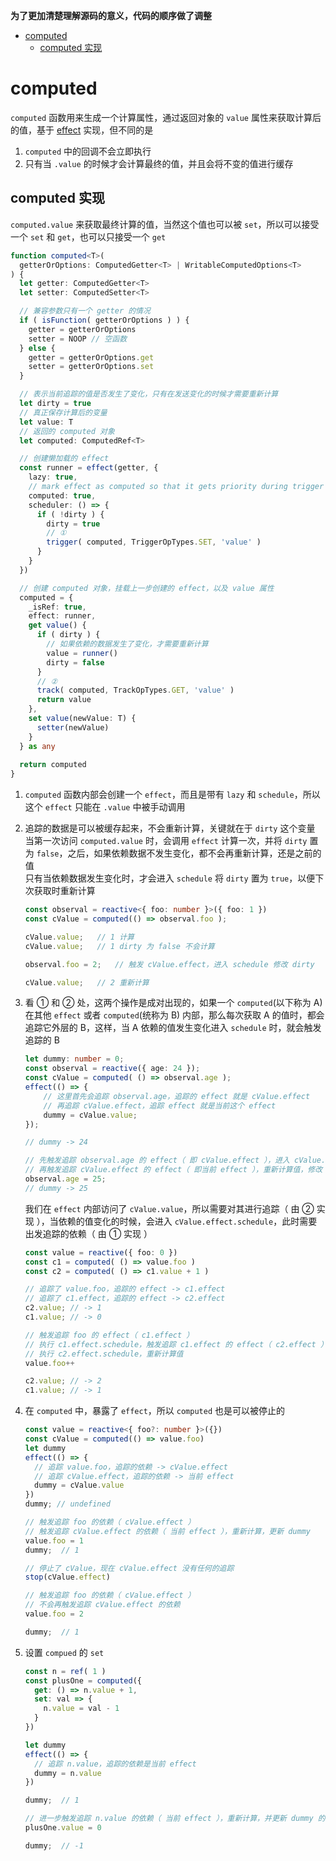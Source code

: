 **为了更加清楚理解源码的意义，代码的顺序做了调整**  

- [computed](#computed)
    - [computed 实现](#computed-实现)

# computed  
`computed` 函数用来生成一个计算属性，通过返回对象的 `value` 属性来获取计算后的值，基于 [effect]() 实现，但不同的是  
1. `computed` 中的回调不会立即执行  
2. 只有当 `.value` 的时候才会计算最终的值，并且会将不变的值进行缓存  

## computed 实现  

`computed.value` 来获取最终计算的值，当然这个值也可以被 `set`，所以可以接受一个 `set` 和 `get`，也可以只接受一个 `get`

```typescript
function computed<T>(
  getterOrOptions: ComputedGetter<T> | WritableComputedOptions<T>
) {
  let getter: ComputedGetter<T>
  let setter: ComputedSetter<T>

  // 兼容参数只有一个 getter 的情况
  if ( isFunction( getterOrOptions ) ) {
    getter = getterOrOptions
    setter = NOOP // 空函数
  } else {
    getter = getterOrOptions.get
    setter = getterOrOptions.set
  }

  // 表示当前追踪的值是否发生了变化，只有在发送变化的时候才需要重新计算
  let dirty = true
  // 真正保存计算后的变量
  let value: T
  // 返回的 computed 对象
  let computed: ComputedRef<T>

  // 创建懒加载的 effect
  const runner = effect(getter, {
    lazy: true,
    // mark effect as computed so that it gets priority during trigger
    computed: true,
    scheduler: () => {
      if ( !dirty ) {
        dirty = true
        // ①
        trigger( computed, TriggerOpTypes.SET, 'value' )
      }
    }
  })

  // 创建 computed 对象，挂载上一步创建的 effect，以及 value 属性
  computed = {
    _isRef: true,
    effect: runner,
    get value() {
      if ( dirty ) {
        // 如果依赖的数据发生了变化，才需要重新计算
        value = runner()
        dirty = false
      }
      // ②
      track( computed, TrackOpTypes.GET, 'value' )
      return value
    },
    set value(newValue: T) {
      setter(newValue)
    }
  } as any
  
  return computed
}
```  

1. `computed` 函数内部会创建一个 `effect`，而且是带有 `lazy` 和 `schedule`，所以这个 `effect` 只能在 `.value` 中被手动调用  
2. 追踪的数据是可以被缓存起来，不会重新计算，关键就在于 `dirty` 这个变量  
    当第一次访问 `computed.value` 时，会调用 `effect` 计算一次，并将 `dirty` 置为 `false`，之后，如果依赖数据不发生变化，都不会再重新计算，还是之前的值  
    只有当依赖数据发生变化时，才会进入 `schedule` 将 `dirty` 置为 `true`，以便下次获取时重新计算  

    ```typescript
    const observal = reactive<{ foo: number }>({ foo: 1 })
    const cValue = computed(() => observal.foo );

    cValue.value;   // 1 计算
    cValue.value;   // 1 dirty 为 false 不会计算

    observal.foo = 2;   // 触发 cValue.effect，进入 schedule 修改 dirty

    cValue.value;   // 2 重新计算
    ```  

3. 看 ① 和 ② 处，这两个操作是成对出现的，如果一个 `computed`(以下称为 A) 在其他 `effect` 或者 `computed`(统称为 B) 内部，那么每次获取 A 的值时，都会追踪它外层的 B，这样，当 A 依赖的值发生变化进入 `schedule` 时，就会触发追踪的 B  

    ```typescript
    let dummy: number = 0;
    const observal = reactive({ age: 24 });
    const cValue = computed( () => observal.age );
    effect(() => {
        // 这里首先会追踪 observal.age，追踪的 effect 就是 cValue.effect
        // 再追踪 cValue.effect，追踪 effect 就是当前这个 effect
        dummy = cValue.value;
    });

    // dummy -> 24

    // 先触发追踪 observal.age 的 effect（ 即 cValue.effect ），进入 cValue.effect.schedule
    // 再触发追踪 cValue.effect 的 effect（ 即当前 effect ），重新计算值，修改 dummy
    observal.age = 25;
    // dummy -> 25
    ```  

    我们在 `effect` 内部访问了 `cValue.value`，所以需要对其进行追踪（ 由 ② 实现 ），当依赖的值变化的时候，会进入 `cValue.effect.schedule`，此时需要出发追踪的依赖（ 由 ① 实现 ）  

    ```typescript
    const value = reactive({ foo: 0 })
    const c1 = computed( () => value.foo )
    const c2 = computed( () => c1.value + 1 )

    // 追踪了 value.foo，追踪的 effect -> c1.effect
    // 追踪了 c1.effect，追踪的 effect -> c2.effect
    c2.value; // -> 1
    c1.value; // -> 0

    // 触发追踪 foo 的 effect（ c1.effect ）
    // 执行 c1.effect.schedule，触发追踪 c1.effect 的 effect（ c2.effect ）
    // 执行 c2.effect.schedule，重新计算值
    value.foo++

    c2.value; // -> 2
    c1.value; // -> 1
    ```  

4. 在 `computed` 中，暴露了 `effect`，所以 `computed` 也是可以被停止的  

    ```typescript
    const value = reactive<{ foo?: number }>({})
    const cValue = computed(() => value.foo)
    let dummy
    effect(() => {
      // 追踪 value.foo，追踪的依赖 -> cValue.effect
      // 追踪 cValue.effect，追踪的依赖 -> 当前 effect
      dummy = cValue.value
    })
    dummy; // undefined

    // 触发追踪 foo 的依赖（ cValue.effect ）
    // 触发追踪 cValue.effect 的依赖（ 当前 effect ），重新计算，更新 dummy
    value.foo = 1
    dummy;  // 1

    // 停止了 cValue，现在 cValue.effect 没有任何的追踪
    stop(cValue.effect)

    // 触发追踪 foo 的依赖（ cValue.effect ）
    // 不会再触发追踪 cValue.effect 的依赖
    value.foo = 2

    dummy;  // 1
    ```  

5. 设置 `compued` 的 `set`  

    ```typescript
    const n = ref( 1 )
    const plusOne = computed({
      get: () => n.value + 1,
      set: val => {
        n.value = val - 1
      }
    })

    let dummy
    effect(() => {
      // 追踪 n.value，追踪的依赖是当前 effect
      dummy = n.value
    })

    dummy;  // 1

    // 进一步触发追踪 n.value 的依赖（ 当前 effect ），重新计算，并更新 dummy 的值
    plusOne.value = 0

    dummy;  // -1
    ```